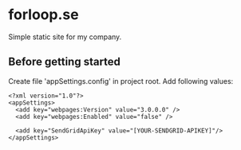 # forloop.se
Simple static site for my company.


## Before getting started ##
Create file 'appSettings.config' in project root.
Add following values:

```
<?xml version="1.0"?>
<appSettings>
  <add key="webpages:Version" value="3.0.0.0" />
  <add key="webpages:Enabled" value="false" />
  
  <add key="SendGridApiKey" value="[YOUR-SENDGRID-APIKEY]"/>
</appSettings>
```